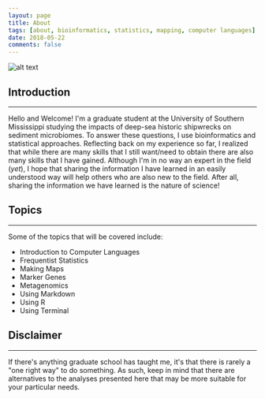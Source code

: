 ```yaml
---
layout: page
title: About
tags: [about, bioinformatics, statistics, mapping, computer languages]
date: 2018-05-22
comments: false
---
```

![alt text](https://github.com/brockml/brockml.github.io/blob/master/assets/img/sediment_core.png)

## Introduction
---
Hello and Welcome! I'm a graduate student at the University of Southern Mississippi studying the impacts of deep-sea historic shipwrecks on sediment microbiomes. To answer these questions, I use bioinformatics and statistical approaches. Reflecting back on my experience so far, I realized that while there are many skills that I still want/need to obtain there are also many skills that I have gained. Although I'm in no way an expert in the field (*yet*), I hope that sharing the information I have learned in an easily understood way will help others who are also new to the field. After all, sharing the information we have learned is the nature of science! 

## Topics
---
Some of the topics that will be covered include:
* Introduction to Computer Languages
* Frequentist Statistics
* Making Maps
* Marker Genes
* Metagenomics
* Using Markdown
* Using R
* Using Terminal

## Disclaimer
---
If there's anything graduate school has taught me, it's that there is rarely a "one right way" to do something. As such, keep in mind that there are alternatives to the analyses presented here that may be more suitable for your particular needs. 

